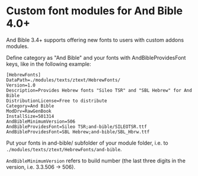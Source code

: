 # Custom font modules for And Bible 4.0+ 

And Bible 3.4+ supports offering new fonts to users with custom addons modules.

Define category as "And Bible" and your fonts with AndBibleProvidesFont keys, like in the following example:

```
[HebrewFonts]
DataPath=./modules/texts/ztext/HebrewFonts/
Version=1.0
Description=Provides Hebrew fonts "Sileo TSR" and "SBL Hebrew" for And Bible
DistributionLicense=Free to distribute
Category=And Bible
ModDrv=RawGenBook
InstallSize=501314
AndBibleMinimumVersion=506
AndBibleProvidesFont=Sileo TSR;and-bible/SILEOTSR.ttf
AndBibleProvidesFont=SBL Hebrew;and-bible/SBL_Hbrw.ttf
```

Put your fonts in and-bible/ subfolder of your module folder, i.e. to 
`./modules/texts/ztext/HebrewFonts/and-bible`.

`AndBibleMinimumVersion` refers to build number (the last three digits in the version, i.e. 3.3.506 -> 506).